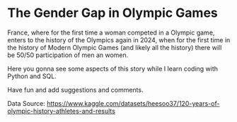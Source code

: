# The Gender Gap in Olympic Games
France, where for the first time a woman competed in a Olympic game, enters to the history of the Olympics again in 2024, when for the first time in the history of Modern Olympic Games (and likely all the history) there will be 50/50 participation of men an women.

Here you gonna see some aspects of this story while I learn coding with Python and SQL.

Have fun and add suggestions and comments.

Data Source:
https://www.kaggle.com/datasets/heesoo37/120-years-of-olympic-history-athletes-and-results
